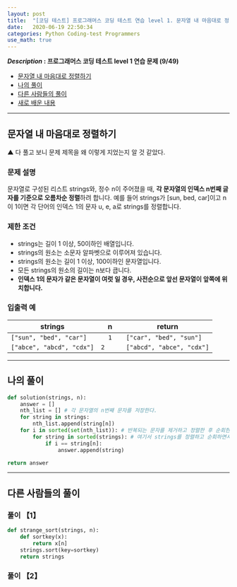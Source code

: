 ```yaml
---
layout: post
title:  "[코딩 테스트] 프로그래머스 코딩 테스트 연습 level 1. 문자열 내 마음대로 정렬하기"
date:   2020-06-19 22:50:34 
categories: Python Coding-test Programmers
use_math: true
---
```


**_Description_ : 프로그래머스 코딩 테스트 level 1 연습 문제 (9/49)**

* [문자열 내 마음대로 정렬하기](#problem-description)
* [나의 풀이](#my-solution)
* [다른 사람들의 풀이](#problem-solution)
* [새로 배운 내용](#deep)

***

## 문자열 내 마음대로 정렬하기 <a id="problem-description"></a>

▲ 다 풀고 보니 문제 제목을 왜 이렇게 지었는지 알 것 같았다.

### 문제 설명

문자열로 구성된 리스트 strings와, 정수 n이 주어졌을 때, **각 문자열의 인덱스 n번째 글자를 기준으로 오름차순 정렬**하려 합니다. 예를 들어 strings가 [sun, bed, car]이고 n이 1이면 각 단어의 인덱스 1의 문자 u, e, a로 strings를 정렬합니다.

### 제한 조건

-   strings는 길이 1 이상, 50이하인 배열입니다.
-   strings의 원소는 소문자 알파벳으로 이루어져 있습니다.
-   strings의 원소는 길이 1 이상, 100이하인 문자열입니다.
-   모든 strings의 원소의 길이는 n보다 큽니다.
-   **인덱스 1의 문자가 같은 문자열이 여럿 일 경우, 사전순으로 앞선 문자열이 앞쪽에 위치합니다.**

### 입출력 예

| strings | n | return |
| ------- | - | ------ |
| `["sun", "bed", "car"]` | `	1	` | `["car", "bed", "sun"]` |
| `["abce", "abcd", "cdx"]` | `	2	` | `["abcd", "abce", "cdx"]` |

***
## 나의 풀이 <a id='my-solution'></a>

```python
def solution(strings, n):
    answer = []
    nth_list = [] # 각 문자열의 n번째 문자를 저장한다.
    for string in strings:
        nth_list.append(string[n])
    for i in sorted(set(nth_list)): # 반복되는 문자를 제거하고 정렬한 후 순회한다.
        for string in sorted(strings): # 여기서 strings를 정렬하고 순회하면서, 마지막 제한 조건을 만족시킨다.
            if i == string[n]:
                answer.append(string)

return answer
```

***

## 다른 사람들의 풀이 <a id="problem-solution"></a>

### 풀이 【1】

```python
def strange_sort(strings, n):
    def sortkey(x):
        return x[n]
    strings.sort(key=sortkey)
    return strings
```

### 풀이 【2】
<!--stackedit_data:
eyJoaXN0b3J5IjpbMTY0NDI3ODU4XX0=
-->